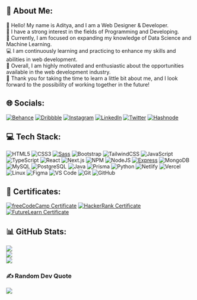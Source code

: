 ## 💫 About Me:
👋 Hello! My name is Aditya, and I am a Web Designer & Developer.<br>👀 I have a strong interest in the fields of Programming and Developing.<br>🌱 Currently, I am focused on expanding my knowledge of Data Science and Machine Learning.<br>💻 I am continuously learning and practicing to enhance my skills and abilities in web development.<br>💪 Overall, I am highly motivated and enthusiastic about the opportunities available in the web development industry.<br>🙏 Thank you for taking the time to learn a little bit about me, and I look forward to the possibility of working together in the future!


## 🌐 Socials:
[![Behance](https://img.shields.io/badge/Behance-1769ff?style=for-the-badge&logo=behance&logoColor=white)](https://behance.net/uixaadi)
[![Dribbble](https://img.shields.io/badge/Dribbble-ea4c89?style=for-the-badge&logo=dribbble&logoColor=white)](https://dribbble.com/uixaadi)
[![Instagram](https://img.shields.io/badge/Instagram-%23E4405F.svg?style=for-the-badge&logo=Instagram&logoColor=white)](https://instagram.com/uix.aadi)
[![LinkedIn](https://img.shields.io/badge/LinkedIn-%230077B5.svg?style=for-the-badge&logo=linkedin&logoColor=white)](https://linkedin.com/in/uixaadi)
[![Twitter](https://img.shields.io/badge/Twitter-%231DA1F2.svg?style=for-the-badge&logo=Twitter&logoColor=white)](https://twitter.com/uixaadi)
[![Hashnode](https://img.shields.io/badge/Hashnode-2962FF?style=for-the-badge&logo=hashnode&logoColor=white)](https://uixaadi.hashnode.dev/)

## 💻 Tech Stack:
![HTML5](https://img.shields.io/badge/html5-%23E34F26.svg?style=for-the-badge&logo=html5&logoColor=white)
![CSS3](https://img.shields.io/badge/css3-%231572B6.svg?style=for-the-badge&logo=css3&logoColor=white)
[![Sass](https://img.shields.io/badge/Sass-%23CC6699.svg?style=for-the-badge&logo=sass&logoColor=white)](https://sass-lang.com/)
![Bootstrap](https://img.shields.io/badge/bootstrap-%23563D7C.svg?style=for-the-badge&logo=bootstrap&logoColor=white)
![TailwindCSS](https://img.shields.io/badge/tailwindcss-%2338B2AC.svg?style=for-the-badge&logo=tailwind-css&logoColor=white)
![JavaScript](https://img.shields.io/badge/javascript-%23323330.svg?style=for-the-badge&logo=javascript&logoColor=%23F7DF1E)
![TypeScript](https://img.shields.io/badge/TypeScript-007ACC?style=for-the-badge&logo=typescript&logoColor=white)
![React](https://img.shields.io/badge/react-%2320232a.svg?style=for-the-badge&logo=react&logoColor=%2361DAFB)
![Next.js](https://img.shields.io/badge/Next.js-000000?style=for-the-badge&logo=nextdotjs&logoColor=white)
![NPM](https://img.shields.io/badge/NPM-%23000000.svg?style=for-the-badge&logo=npm&logoColor=white)
![NodeJS](https://img.shields.io/badge/node.js-6DA55F?style=for-the-badge&logo=node.js&logoColor=white)
[![Express](https://img.shields.io/badge/Express-%23007ACC.svg?style=for-the-badge&logo=express&logoColor=white)](https://expressjs.com/)
![MongoDB](https://img.shields.io/badge/MongoDB-%234ea94b.svg?style=for-the-badge&logo=mongodb&logoColor=white)
![MySQL](https://img.shields.io/badge/mysql-%2300f.svg?style=for-the-badge&logo=mysql&logoColor=white)
![PostgreSQL](https://img.shields.io/badge/PostgreSQL-4169E1?style=for-the-badge&logo=postgresql&logoColor=white)
![Java](https://img.shields.io/badge/java-%23ED8B00.svg?style=for-the-badge&logo=java&logoColor=white)
![Prisma](https://img.shields.io/badge/Prisma-1B222D?style=for-the-badge&logo=prisma&logoColor=white)
![Python](https://img.shields.io/badge/python-3670A0?style=for-the-badge&logo=python&logoColor=ffdd54)
![Netlify](https://img.shields.io/badge/netlify-%23000000.svg?style=for-the-badge&logo=netlify&logoColor=#00C7B7)
![Vercel](https://img.shields.io/badge/vercel-%23000000.svg?style=for-the-badge&logo=vercel&logoColor=white)
![Linux](https://img.shields.io/badge/Linux-FCC624?style=for-the-badge&logo=linux&logoColor=black)
![Figma](https://img.shields.io/badge/figma-%23F24E1E.svg?style=for-the-badge&logo=figma&logoColor=white)
![VS Code](https://img.shields.io/badge/vs%20code-%23007ACC.svg?style=for-the-badge&logo=visual-studio-code&logoColor=white)
![Git](https://img.shields.io/badge/git-%23F05032.svg?style=for-the-badge&logo=git&logoColor=white) 
![GitHub](https://img.shields.io/badge/github-%23121011.svg?style=for-the-badge&logo=github&logoColor=white)

## 📜 Certificates:

[![freeCodeCamp Certificate](https://img.shields.io/badge/freeCodeCamp%20Certificate-FRONT%20END%20DEVELOPMENT%20LIBRARIES-008080?style=for-the-badge&logo=freecodecamp)](https://www.freecodecamp.org/certification/uixaadi/front-end-development-libraries)
[![HackerRank Certificate](https://img.shields.io/badge/HackerRank%20Certificate-JavaScript%20(Intermediate)-1BA94C?style=for-the-badge&logo=HackerRank)](https://www.hackerrank.com/certificates/9087208b2dcf)
[![FutureLearn Certificate](https://img.shields.io/badge/FutureLearn%20Certificate-Digital%20Skills:%20User%20Experience-DE00A5?style=for-the-badge&logo=FutureLearn)](https://www.futurelearn.com/certificates/g4g8e4p)




## 📊 GitHub Stats:
![](https://github-readme-stats.vercel.app/api?username=uixaadi&theme=tokyonight&hide_border=false&include_all_commits=false&count_private=false)<br/>
![](https://github-readme-streak-stats.herokuapp.com/?user=uixaadi&theme=tokyonight&hide_border=false)<br/>
![](https://github-readme-stats.vercel.app/api/top-langs/?username=uixaadi&theme=tokyonight&hide_border=false&include_all_commits=false&count_private=false&layout=compact)
<!-- 
## 🐦 Latest Tweet
[![](https://gtce.itsvg.in/api?username=uixaadi&theme=gotham&response=false&border=false&time=false&icon=default)](https://github.com/VishwaGauravIn/github-twitter-card-embed) -->

### ✍️ Random Dev Quote
![](https://quotes-github-readme.vercel.app/api?type=horizontal&theme=dark)


